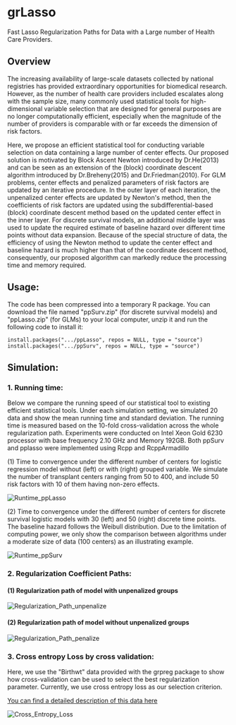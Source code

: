# grLasso
Fast Lasso Regularization Paths for Data with a Large number of Health Care Providers.

## Overview
The increasing availability of large-scale datasets collected by national registries has provided extraordinary opportunities for biomedical research. However, as the number of health care providers included escalates along with the sample size, many commonly used statistical tools for high-dimensional variable selection that are designed for general purposes are no longer computationally efficient, especially when the magnitude of the number of providers is comparable with or far exceeds the dimension of risk factors.

Here, we propose an efficient statistical tool for conducting variable selection on data containing a large number of center effects. Our proposed solution is motivated by Block Ascent Newton introduced by Dr.He(2013) and can be seen as an extension of the (block) coordinate descent algorithm introduced by Dr.Breheny(2015) and Dr.Friedman(2010). For GLM problems, center effects and penalized parameters of risk factors are updated by an iterative procedure. In the outer layer of each iteration, the unpenalized center effects are updated by Newton's method, then the coefficients of risk factors are updated using the subdifferential-based (block) coordinate descent method based on the updated center effect in the inner layer. For discrete survival models, an additional middle layer was used to update the required estimate of baseline hazard over different time points without data expansion. Because of the special structure of data, the efficiency of using the Newton method to update the center effect and baseline hazard is much higher than that of the coordinate descent method, consequently, our proposed algorithm can markedly reduce the processing time and memory required. 


## Usage:

The code has been compressed into a temporary R package. You can download the file named "ppSurv.zip" (for discrete survival models) and "ppLasso.zip" (for GLMs) to your local computer, unzip it and run the following code to install it:

```{r }
install.packages(".../ppLasso", repos = NULL, type = "source")
install.packages(".../ppSurv", repos = NULL, type = "source")
```

## Simulation:

### 1. Running time:

Below we compare the running speed of our statistical tool to existing efficient statistical tools. Under each simulation setting, we simulated 20 data and show the mean running time and standard deviation. The running time is measured based on the 10-fold cross-validation across the whole regularization path. Experiments were conducted on Intel Xeon Gold 6230 processor with base frequency 2.10 GHz and Memory 192GB. Both ppSurv and pplasso were implemented using Rcpp and RcppArmadillo

(1) Time to convergence under the different number of centers for logistic regression model without (left) or with (right) grouped variable. We simulate the number of transplant centers ranging from 50 to 400, and include 50 risk factors with 10 of them having non-zero effects.

![Runtime_ppLasso](https://user-images.githubusercontent.com/93620754/207072629-38c87d5a-963f-488f-89c4-5f45dddc0e53.png)


(2) Time to convergence under the different number of centers for discrete survival logistic models with 30 (left) and 50 (right) discrete time points. The baseline hazard follows the Weibull distribution. Due to the limitation of computing power, we only show the comparison between algorithms under a moderate size of data (100 centers) as an illustrating example.

![Runtime_ppSurv](https://user-images.githubusercontent.com/93620754/207072650-54c2c38a-9ff3-4f07-b17d-8b81e45bd7fc.png)


### 2. Regularization Coefficient Paths:

#### (1) Regularization path of model with unpenalized groups

![Regularization_Path_unpenalize](https://user-images.githubusercontent.com/93620754/207072941-47c1f5ab-c7d7-4a28-9df8-9af9ec0b05aa.png)


#### (2) Regularization path of model without unpenalized groups

![Regularization_Path_penalize](https://user-images.githubusercontent.com/93620754/207072975-d2106f33-f030-4bb7-ac1a-88470ada2787.png)


### 3.  Cross entropy Loss by cross validation:

Here, we use the "Birthwt" data provided with the grpreg package to show how cross-validation can be used to select the best regularization parameter. Currently, we use cross entropy loss as our selection criterion.

[You can find a detailed description of this data here](https://www.rdocumentation.org/packages/grpreg/versions/3.4.0/topics/Birthwt)

![Cross_Entropy_Loss](https://user-images.githubusercontent.com/93620754/207073019-37e6da80-f07b-4f4a-a766-442e3ed41dc9.png)


